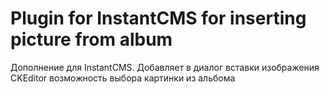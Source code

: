 # Plugin for InstantCMS for inserting picture from album 

Дополнение для InstantCMS. Добавляет в диалог вставки изображения CKEditor возможность выбора картинки из альбома
